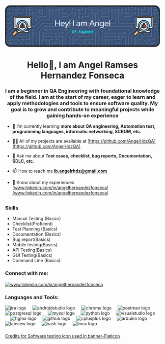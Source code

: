 
<!--
**AngelHdzQA/AngelHdzQA** is a ✨ _special_ ✨ repository because its `README.md` (this file) appears on your GitHub profile.

Here are some ideas to get you started:

- 🔭 I’m currently working on ...
- 🌱 I’m currently learning ...
- 👯 I’m looking to collaborate on ...
- 🤔 I’m looking for help with ...
- 💬 Ask me about ...
- 📫 How to reach me: ...
- 😄 Pronouns: ...
- ⚡ Fun fact: ...
-->
![Header](https://github.com/AngelHdzQA/AngelHdzQA/blob/main/Git_banner_AngelHdz.png)

<h1 align="center">Hello👋, I am Angel Ramses Hernandez Fonseca</h1>
<h3 align="center">I am a beginner in QA Engineering with foundational knowledge of the field. I am at the start of my career, eager to learn and apply methodologies and tools to ensure software quality. My goal is to grow and contribute to meaningful projects while gaining hands-on experience</h3>

- 🌱 I’m currently learning **more about QA engineering, Automation test, programming languages, informatic networking, SCRUM, etc.**

- 👨‍💻 All of my projects are available at [https://github.com/AngelHdzQA](https://github.com/AngelHdzQA)

- 💬 Ask me about **Test cases, checklist, bug reports, Documentation, SDLC, etc.**

- 📫 How to reach me **ib.angelrhdz@gmail.com**

- 📄 Know about my experiences [www.linkedin.com/in/angelhernandezfonseca](www.linkedin.com/in/angelhernandezfonseca)
  <h2 align="center"></h2>
 <h3 align="left">Skills</h3>
 
- Manual Testing (Basics)
- Checklist(Proficent)
- Test Planning (Basics)
- Documentation (Basics)
- Bug report(Basics)
- Mobile testing(Basics)
- API Testing(Basics)
- GUI Testing(Basics)
- Command Line (Basics)

<h3 align="left">Connect with me:</h3>
<p align="left">
<a href="https://linkedin.com/in/www.linkedin.com/in/angelhernandezfonseca" target="blank"><img align="center" src="https://raw.githubusercontent.com/rahuldkjain/github-profile-readme-generator/master/src/images/icons/Social/linked-in-alt.svg" alt="www.linkedin.com/in/angelhernandezfonseca" height="30" width="40" /></a>
</p>

<h3 align="left">Languages and Tools:</h3>
<div align="left">
  <img src="https://cdn.jsdelivr.net/gh/devicons/devicon/icons/jira/jira-original.svg" height="40" alt="jira logo"  />
  <img width="12" />
  <img src="https://cdn.jsdelivr.net/gh/devicons/devicon/icons/androidstudio/androidstudio-original.svg" height="40" alt="androidstudio logo"  />
  <img width="12" />
  <img src="https://cdn.jsdelivr.net/gh/devicons/devicon/icons/chrome/chrome-original.svg" height="40" alt="chrome logo"  />
  <img width="12" />
  <img src="https://skillicons.dev/icons?i=postman" height="40" alt="postman logo"  />
  <img width="12" />
  <img src="https://skillicons.dev/icons?i=postgres" height="40" alt="postgresql logo"  />
  <img width="12" />
  <img src="https://skillicons.dev/icons?i=mysql" height="40" alt="mysql logo"  />
  <img width="12" />
  <img src="https://skillicons.dev/icons?i=py" height="40" alt="python logo"  />
  <img width="12" />
  <img src="https://skillicons.dev/icons?i=visualstudio" height="40" alt="visualstudio logo"  />
  <img width="12" />
  <img src="https://skillicons.dev/icons?i=figma" height="40" alt="figma logo"  />
  <img width="12" />
  <img src="https://skillicons.dev/icons?i=github" height="40" alt="github logo"  />
  <img width="12" />
  <img src="https://cdn.jsdelivr.net/gh/devicons/devicon/icons/cplusplus/cplusplus-original.svg" height="40" alt="cplusplus logo"  />
  <img width="12" />
  <img src="https://cdn.jsdelivr.net/gh/devicons/devicon/icons/arduino/arduino-original.svg" height="40" alt="arduino logo"  />
  <img width="12" />
  <img src="https://cdn.jsdelivr.net/gh/devicons/devicon/icons/labview/labview-original.svg" height="40" alt="labview logo"  />
  <img width="12" />
  <img src="https://cdn.jsdelivr.net/gh/devicons/devicon/icons/bash/bash-original.svg" height="40" alt="bash logo"  />
  <img width="12" />
  <img src="https://cdn.jsdelivr.net/gh/devicons/devicon/icons/linux/linux-original.svg" height="40" alt="linux logo"  />
</div>

### 
<a href="https://www.flaticon.com/free-icons/software-testing" title="software testing icons">Credits for Software testing icon used in banner-Flaticon</a>

